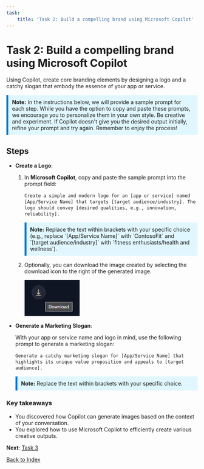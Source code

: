 ```yaml
---
task:
    title: 'Task 2: Build a compelling brand using Microsoft Copilot'
---
```


# Task 2: Build a compelling brand using Microsoft Copilot

Using Copilot, create core branding elements by designing a logo and a catchy slogan that embody the essence of your app or service.

<div style="background-color: #e0f7ff; padding: 10px; border-left: 5px solid #0078D4; margin-top: 15px; margin-bottom: 15px;">
    <strong>Note:</strong> In the instructions below, we will provide a sample prompt for each step. While you have the option to copy and paste these prompts, we encourage you to personalize them in your own style. Be creative and experiment. If Copilot doesn't give you the desired output initially, refine your prompt and try again. Remember to enjoy the process!
</div>

## Steps

- **Create a Logo**:

    1. In **Microsoft Copilot**, copy and paste the sample prompt into the prompt field:

        ```
        Create a simple and modern logo for an [app or service] named [App/Service Name] that targets [target audience/industry]. The logo should convey [desired qualities, e.g., innovation, reliability].
        ```

        <div style="background-color: #e0f7ff; padding: 10px; border-left: 5px solid #0078D4; margin-top: 15px; margin-bottom: 15px;">
            <strong>Note:</strong> Replace the text within brackets with your specific choice (e.g., replace `[App/Service Name]` with `ContosoFit` and `[target audience/industry]` with `fitness enthusiasts/health and wellness`).
        </div>


    1. Optionally, you can download the image created by selecting the download icon to the right of the generated image.

        ![Screenshot showing Microsoft Copilot download image option.](../Media/download-image.png)


- **Generate a Marketing Slogan**:

    With your app or service name and logo in mind, use the following prompt to generate a marketing slogan:

    ```
    Generate a catchy marketing slogan for [App/Service Name] that highlights its unique value proposition and appeals to [target audience].
    ```

    <div style="background-color: #e0f7ff; padding: 10px; border-left: 5px solid #0078D4; margin-top: 15px; margin-bottom: 15px;">
        <strong>Note:</strong> Replace the text within brackets with your specific choice.
    </div>

### Key takeaways

- You discovered how Copilot can generate images based on the context of your conversation.
- You explored how to use Microsoft Copilot to efficiently create various creative outputs.

**Next**: [Task 3](https://microsoftlearning.github.io/Microsoft-Copilot-Immersion-Experience-GOV/Instructions/Labs/accelerate-creativity-with-microsoft-copilot/3-analyze-competition.html)

[Back to Index](https://microsoftlearning.github.io/Microsoft-Copilot-Immersion-Experience-GOV/Instructions/Labs/accelerate-creativity-with-microsoft-copilot/index_1.html)